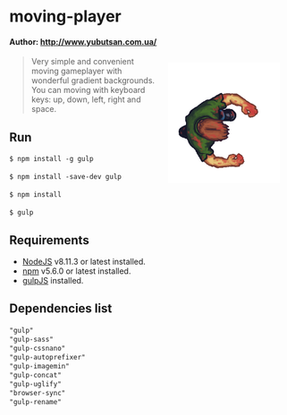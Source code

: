 # moving-player

#### Author: http://www.yubutsan.com.ua/

<img align="right" src="https://github.com/0neLife/moving-player/blob/master/app/img/player.gif" hspace="20" vspace="10" width="200">

>Very simple and convenient moving gameplayer with wonderful gradient backgrounds. You can moving with keyboard keys: up, down, left, right and space.

Run
-----------
```
$ npm install -g gulp

$ npm install -save-dev gulp

$ npm install

$ gulp
```


Requirements
-----------
* [NodeJS](http://nodejs.org/) v8.11.3 or latest installed.
* [npm](https://www.npmjs.com/) v5.6.0 or latest installed.
* [gulpJS](https://gulpjs.com/) installed.

Dependencies list
-----------
```
"gulp"
"gulp-sass"
"gulp-cssnano"
"gulp-autoprefixer"
"gulp-imagemin"
"gulp-concat"
"gulp-uglify"
"browser-sync"
"gulp-rename"
```


